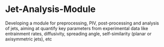 # Jet-Analysis-Module
Developing a module for preprocessing, PIV, post-processing and analysis of jets, aiming at quantify key parameters from experimental data like entrainment rates, diffusivity, spreading angle, self-similarity (planar or axisymmetric jets), etc
